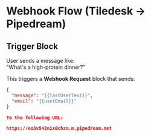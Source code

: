 # Webhook Flow (Tiledesk → Pipedream)

## Trigger Block
User sends a message like:  
"What's a high-protein dinner?"

This triggers a **Webhook Request** block that sends:

```json
{
  "message": "{{lastUserText}}",
  "email": "{{userEmail}}"
}

To the following URL:

https://eo3v942nix0chzn.m.pipedream.net
